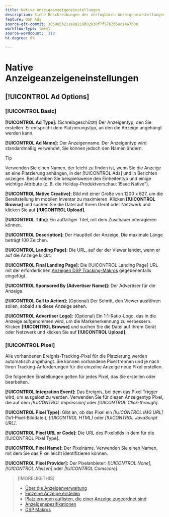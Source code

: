 ```yaml
---
title: Native Anzeigeanzeigeneinstellungen
description: Siehe Beschreibungen der verfügbaren Anzeigeneinstellungen für native Display-Anzeigen.
feature: DSP Ads
source-git-commit: 3059a5b211a8a219b02930f7f5763d5ec1467b8e
workflow-type: tm+mt
source-wordcount: '318'
ht-degree: 0%

---
```


# Native Anzeigeanzeigeneinstellungen

## [!UICONTROL Ad Options]

### [!UICONTROL Basic]

**[!UICONTROL Ad Type]:** (Schreibgeschützt) Der Anzeigentyp, den Sie erstellen. Er entspricht dem Platzierungstyp, an den die Anzeige angehängt werden kann.

**[!UICONTROL Ad Name]:** Der Anzeigenname. Der Anzeigentyp wird standardmäßig verwendet, Sie können jedoch den Namen ändern.

>[!TIP]
>
> Verwenden Sie einen Namen, der leicht zu finden ist, wenn Sie die Anzeige an eine Platzierung anhängen, in der [!UICONTROL Ads] und in Berichten anzeigen. Beschreiben Sie beispielsweise den Einheitentyp und einige wichtige Attribute (z. B. die Holiday-Produktvorschau: 15sec Native&quot;).

**[!UICONTROL Native Creative]:** Bild mit einer Größe von 1200 x 627, um die Bereitstellung im mobilen Inventar zu maximieren. Klicken **[!UICONTROL Browse]** und suchen Sie die Datei auf Ihrem Gerät oder Netzwerk und klicken Sie auf **[!UICONTROL Upload]**.

**[!UICONTROL Title]:** Ein auffälliger Titel, mit dem Zuschauer interagieren können.

**[!UICONTROL Description]:** Der Hauptteil der Anzeige. Die maximale Länge beträgt 100 Zeichen.

**[!UICONTROL Landing Page]:** Die URL, auf der der Viewer landet, wenn er auf die Anzeige klickt.

**[!UICONTROL Final Landing Page]:** Die [!UICONTROL Landing Page] URL mit der erforderlichen [Anzeigen DSP Tracking-Makros](/help/dsp/campaign-management/macros.md) gegebenenfalls eingefügt.

**[!UICONTROL Sponsored By (Advertiser Name)]:** Der Advertiser für die Anzeige.

**[!UICONTROL Call to Action]:** (Optional) Der Schritt, den Viewer ausführen sollen, sobald sie diese Anzeige sehen.

**[!UICONTROL Advertiser Logo]:** (Optional) Ein 1:1-Ratio-Logo, das in die Anzeige aufgenommen wird, um die Markenerkennung zu verbessern. Klicken **[!UICONTROL Browse]** und suchen Sie die Datei auf Ihrem Gerät oder Netzwerk und klicken Sie auf **[!UICONTROL Upload]**.

### [!UICONTROL Pixel]

Alle vorhandenen Ereignis-Tracking-Pixel für die Platzierung werden automatisch angehängt. Sie können vorhandene Pixel trennen und je nach Ihren Tracking-Anforderungen für die einzelne Anzeige neue Pixel erstellen.

Die folgenden Einstellungen gelten für jedes Pixel, das Sie erstellen oder bearbeiten.

**[!UICONTROL Integration Event]:** Das Ereignis, bei dem das Pixel Trigger wird, um ausgelöst zu werden. Verwenden Sie für diesen Anzeigentyp Pixel, die auf dem *[!UICONTROL Impression]* oder *[!UICONTROL Click-through]*.

**[!UICONTROL Pixel Type]:** Gibt an, ob das Pixel ein *[!UICONTROL IMG URL]* (1x1-Pixel-Bilddatei), *[!UICONTROL HTML]* oder *[!UICONTROL JavaScript URL]*.

**[!UICONTROL Pixel URL or Code]:** Die URL des Pixelbilds in dem für die [!UICONTROL Pixel Type].

**[!UICONTROL Pixel Name]:** Der Pixelname. Verwenden Sie einen Namen, mit dem Sie das Pixel leicht identifizieren können.

**[!UICONTROL Pixel Provider]:** Der Pixelanbieter: *[!UICONTROL None]*, *[!UICONTROL Nielsen]* oder *[!UICONTROL Comscore]*.

>[!MORELIKETHIS]
>
>* [Über die Anzeigenverwaltung](ad-about.md)
>* [Einzelne Anzeige erstellen](ad-create.md)
>* [Platzierungen auflisten, die einer Anzeige zugeordnet sind](/help/dsp/campaign-management/ads/ad-list-placements.md)
>* [Anzeigenspezifikationen](ad-specs.md)
>* [DSP Makros](/help/dsp/campaign-management/macros.md)

